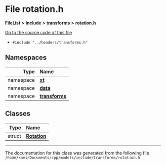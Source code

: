 

# File rotation.h



[**FileList**](files.md) **>** [**include**](dir_d44c64559bbebec7f509842c48db8b23.md) **>** [**transforms**](dir_de1d6215dd8b8d2c901daadc91a23b6e.md) **>** [**rotation.h**](rotation_8h.md)

[Go to the source code of this file](rotation_8h_source.md)



* `#include "../headers/transforms.h"`













## Namespaces

| Type | Name |
| ---: | :--- |
| namespace | [**xt**](namespacext.md) <br> |
| namespace | [**data**](namespacext_1_1data.md) <br> |
| namespace | [**transforms**](namespacext_1_1data_1_1transforms.md) <br> |


## Classes

| Type | Name |
| ---: | :--- |
| struct | [**Rotation**](structxt_1_1data_1_1transforms_1_1Rotation.md) <br> |



















































------------------------------
The documentation for this class was generated from the following file `/home/kami/Documents/cpp/models/include/transforms/rotation.h`

